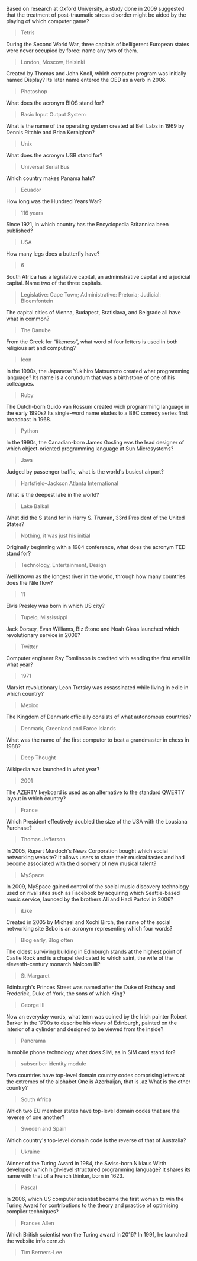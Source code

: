 ﻿Based on research at Oxford University, a study done in 2009 suggested that the treatment of post-traumatic stress disorder might be aided by the playing of which computer game?
> Tetris

During the Second World War, three capitals of belligerent European states were never occupied by force: name any two of them.
>London, Moscow, Helsinki

Created by Thomas and John Knoll, which computer program was initially named Display? Its later name entered the OED as a verb in 2006.
> Photoshop

What does the acronym BIOS stand for?  
> Basic Input Output System

What is the name of the operating system created at Bell Labs in 1969 by Dennis Ritchie and Brian Kernighan? 
> Unix

What does the acronym USB stand for?  
> Universal Serial Bus

Which country makes Panama hats?
> Ecuador

How long was the Hundred Years War?
> 116 years

Since 1921, in which country has the Encyclopedia Britannica been published?
> USA

How many legs does a butterfly have?
>6

South Africa has a legislative capital, an administrative capital and a judicial capital. Name two of the three capitals.
> Legislative: Cape Town; Administrative: Pretoria; Judicial: Bloemfontein

The capital cities of Vienna, Budapest, Bratislava, and Belgrade all have what in common?
>The Danube

From the Greek for “likeness”, what word of four letters is used in both religious art and computing?
>Icon

In the 1990s, the Japanese Yukihiro Matsumoto created what programming language? Its name is a corundum that was a birthstone of one of his colleagues. 
> Ruby

The Dutch-born Guido van Rossum created wich programming language in the early 1990s?  Its single-word name eludes to a BBC comedy series first broadcast in 1968. 
> Python

In the 1990s, the Canadian-born James Gosling was the lead designer of which object-oriented programming language at Sun Microsystems?
> Java

Judged by passenger traffic, what is the world's busiest airport?
> Hartsfield–Jackson Atlanta International

What is the deepest lake in the world?
> Lake Baikal

What did the S stand for in Harry S. Truman, 33rd President of the United States?
> Nothing, it was just his initial

Originally beginning with a 1984 conference, what does the acronym TED stand for?
> Technology, Entertainment, Design 

Well known as the longest river in the world, through how many countries does the Nile flow?
>11

Elvis Presley was born in which US city? 
>Tupelo, Mississippi

Jack Dorsey, Evan Williams, Biz Stone and Noah Glass launched which revolutionary service in 2006?
>Twitter

Computer engineer Ray Tomlinson is credited with sending the first email in what year?
>1971

Marxist revolutionary Leon Trotsky was assassinated while living in exile in which country?
> Mexico

The Kingdom of Denmark officially consists of what autonomous countries?
> Denmark, Greenland and Faroe Islands

What was the name of the first computer to beat a grandmaster in chess in 1988?
> Deep Thought

Wikipedia was launched in what year?
> 2001

The AZERTY keyboard is used as an alternative to the standard QWERTY layout in which country?
>France

Which President effectively doubled the size of the USA with the Lousiana Purchase?
> Thomas Jefferson

In 2005, Rupert Murdoch's News Corporation bought which social networking website? It allows users to share their musical tastes and had become associated with the discovery of new musical talent?
> MySpace

In 2009, MySpace gained control of the social music discovery technology used on rival sites such as Facebook by acquiring which Seattle-based music service, launced by the brothers Ali and Hadi Partovi in 2006?
> iLike

Created in 2005 by Michael and Xochi Birch, the name of the social networking site Bebo is an acronym representing which four words?
> Blog early, Blog often

The oldest surviving building in Edinburgh stands at the highest point of Castle Rock and is a chapel dedicated to which saint, the wife of the eleventh-century monarch Malcom III?
> St Margaret

Edinburgh's Princes Street was named after the Duke of Rothsay and Frederick, Duke of York, the sons of which King?
> George III 

Now an everyday words, what term was coined by the Irish painter Robert Barker in the 1790s to describe his views of Edinburgh, painted on the interior of a cylinder and designed to be viewed from the inside?
> Panorama 

In mobile phone technology what does SIM, as in SIM card stand for? 
> subscriber identity module

Two countries have top-level domain country codes comprising letters at the extremes of the alphabet One is Azerbaijan, that is .az What is the other country?
> South Africa

Which two EU member states have top-level domain codes that are the reverse of one another? 
> Sweden and Spain

Which country's top-level domain code is the reverse of that of Australia?
> Ukraine 

Winner of the Turing Award in 1984, the Swiss-born Niklaus Wirth developed which high-level structured programming language? It shares its name with that of a French thinker, born in 1623.
> Pascal

In 2006, which US computer scientist became the first woman to win the Turing Award for contributions to the theory and practice of optimising compiler techniques?  
> Frances Allen 

Which British scientist won the Turing award in 2016? In 1991, he launched the website info.cern.ch
> Tim Berners-Lee
